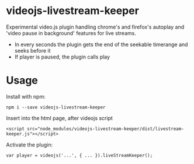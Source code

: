 # videojs-livestream-keeper

Experimental video.js plugin handling chrome's and firefox's autoplay and 'video pause in background' features for live streams.

* In every seconds the plugin gets the end of the seekable timerange and seeks before it
* If player is paused, the plugin calls play

# Usage

Install with npm:

```
npm i --save videojs-livestream-keeper
```

Insert into the html page, after videojs script

```
<script src="node_modules/videojs-livestream-keeper/dist/livestream-keeper.js"></script>
```

Activate the plugin:
```
var player = videojs('...', { ... }).liveStreamKeeper();
```
